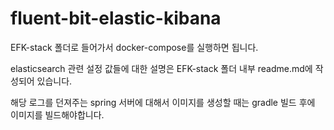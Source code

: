 # fluent-bit-elastic-kibana

EFK-stack 폴더로 들어가서 docker-compose를 실행하면 됩니다.

elasticsearch 관련 설정 값들에 대한 설명은 EFK-stack 폴더 내부 readme.md에 작성되어 있습니다.

해당 로그를 던져주는 spring 서버에 대해서 이미지를 생성할 때는 gradle 빌드 후에 이미지를 빌드해야합니다.